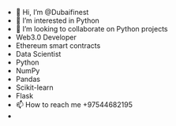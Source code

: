 - 👋 Hi, I’m @Dubaifinest
- 👀 I’m interested in Python
- 💞️ I’m looking to collaborate on Python projects
- Web3.0 Developer
- Ethereum smart contracts
- Data Scientist 
- Python
- NumPy
- Pandas
- Scikit-learn
- Flask
- 📫 How to reach me +97544682195
- 

<!---
Dubaifinest/Dubaifinest is a ✨ special ✨ repository because its `README.md` (this file) appears on your GitHub profile.
You can click the Preview link to take a look at your changes.
--->
